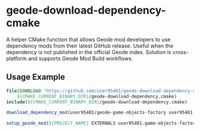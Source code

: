 # geode-download-dependency-cmake
A helper CMake function that allows Geode mod developers to use dependency mods from their latest GitHub release. Useful when the dependency is not published in the official Geode index. Solution is cross-platform and supports Geode Mod Build workflows.

## Usage Example
```cmake
file(DOWNLOAD "https://github.com/user95401/geode-download-dependency-cmake/blob/main/.cmake?raw=true" 
    ${CMAKE_CURRENT_BINARY_DIR}/geode-download-dependency.cmake)
include(${CMAKE_CURRENT_BINARY_DIR}/geode-download-dependency.cmake)

download_dependency_mod(user95401/geode-game-objects-factory user95401.game-objects-factory)

setup_geode_mod(${PROJECT_NAME} EXTERNALS user95401.game-objects-factory)
```
